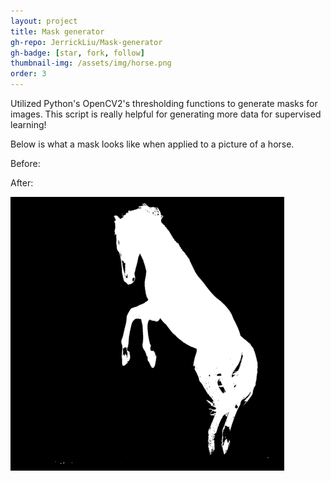 ```yaml
---
layout: project
title: Mask generator
gh-repo: JerrickLiu/Mask-generator
gh-badge: [star, fork, follow]
thumbnail-img: /assets/img/horse.png
order: 3
---
```


Utilized Python's OpenCV2's thresholding functions to generate masks for images. This script is really helpful for generating more data for supervised learning!

Below is what a mask looks like when applied to a picture of a horse.

Before:

After:

![](/assets/img/horse.png)